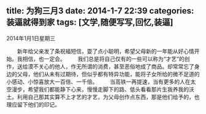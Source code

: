 title: 为狗三月3
date: 2014-1-7 22:39
categories: 装逼就得到家
tags: [文学,随便写写,回忆,装逼]
---
  2014年1月1日星期三

　　新年给父亲发了条祝福短信，耍了点小聪明，希望父母新的一年能从好心情开始。我相信，也一定会。
　　我们总是将自己仅有的一些可以称为“才艺”的创作，送给漠不关心的他人，作无所谓的消费，甚至恶俗地成了商品。却常常忘了身边的父母，他们从未有过期待，但似乎都有特异功能，能将子女所给的微不足道的小感动、小惊喜放大一百倍、一千倍。
　　当高铁一再提速，当有更多的人在太空漫步，希望我们都能静下心来，慢慢走脚下的路、低头看看那片生我养我的沃土。利用自己那其实算不上才艺的才艺，为父母创作点东西，那是他们给予的，也理应留下他们的印记。